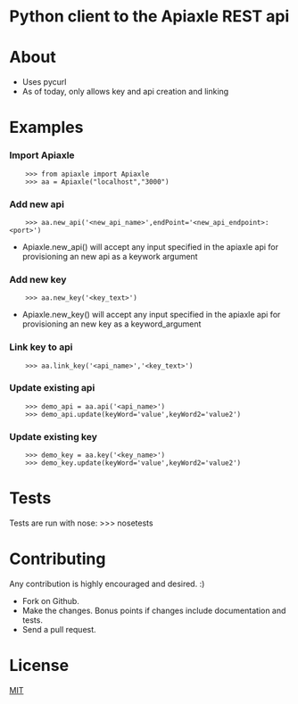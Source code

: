 # Python client to the Apiaxle REST api

About
==========

- Uses pycurl
- As of today, only allows key and api creation and linking

Examples
========
### Import Apiaxle

        >>> from apiaxle import Apiaxle
        >>> aa = Apiaxle("localhost","3000")

### Add new api

        >>> aa.new_api('<new_api_name>',endPoint='<new_api_endpoint>:<port>')

* Apiaxle.new_api() will accept any input specified in the apiaxle api for provisioning an new api as a keywork argument

### Add new key
        
        >>> aa.new_key('<key_text>') 

* Apiaxle.new_key() will accept any input specified in the apiaxle api for provisioning an new key as a keyword_argument

### Link key to api
    
        >>> aa.link_key('<api_name>','<key_text>')
        
### Update existing api
        >>> demo_api = aa.api('<api_name>')
        >>> demo_api.update(keyWord='value',keyWord2='value2')

### Update existing key
        >>> demo_key = aa.key('<key_name>')
        >>> demo_key.update(keyWord='value',keyWord2='value2')

Tests
========
Tests are run with nose:
       >>> nosetests


Contributing
============

Any contribution is highly encouraged and desired. :)

* Fork on Github.
* Make the changes. Bonus points if changes include documentation and tests.
* Send a pull request.


License
=======

[MIT](https://github.com/vadio/python-apiaxle/blob/master/LICENSE.txt)
